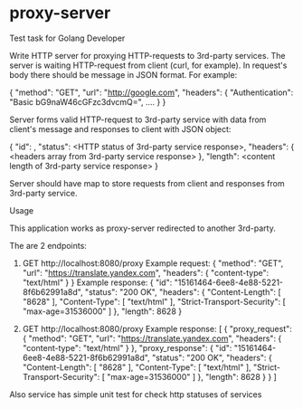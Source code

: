 # proxy-server
Test task for Golang Developer

Write HTTP server for proxying HTTP-requests to 3rd-party services.
The server is waiting HTTP-request from client (curl, for example). In request's body there should be message in JSON format. For example:

{
    "method": "GET",
    "url": "http://google.com",
    "headers": {
        "Authentication": "Basic bG9naW46cGFzc3dvcmQ=",
        ....
    }
}

Server forms valid HTTP-request to 3rd-party service with data from client's message and responses to client with JSON object:

{
    "id": <generated unique id>,
    "status": <HTTP status of 3rd-party service response>,
    "headers": {
        <headers array from 3rd-party service response>
    },
    "length": <content length of 3rd-party service response>
}

Server should have map to store requests from client and responses from 3rd-party service.

Usage

This application works as proxy-server redirected to another 3rd-party. 

The are 2 endpoints:

1) GET http://localhost:8080/proxy
Example request:
{
    "method": "GET",
    "url": "https://translate.yandex.com",
    "headers": {
        "content-type": "text/html"
    }
}
Example response:
{
    "id": "15161464-6ee8-4e88-5221-8f6b62991a8d",
    "status": "200 OK",
    "headers": {
        "Content-Length": [
            "8628"
        ],
        "Content-Type": [
            "text/html"
        ],
        "Strict-Transport-Security": [
            "max-age=31536000"
        ]
    },
    "length": 8628
}

2) GET http://localhost:8080/proxy
Example response:
[
    {
        "proxy_request": {
            "method": "GET",
            "url": "https://translate.yandex.com",
            "headers": {
                "content-type": "text/html"
            }
        },
        "proxy_response": {
            "id": "15161464-6ee8-4e88-5221-8f6b62991a8d",
            "status": "200 OK",
            "headers": {
                "Content-Length": [
                    "8628"
                ],
                "Content-Type": [
                    "text/html"
                ],
                "Strict-Transport-Security": [
                    "max-age=31536000"
                ]
            },
            "length": 8628
        }
    }
]


Also service has simple unit test for check http statuses of services
